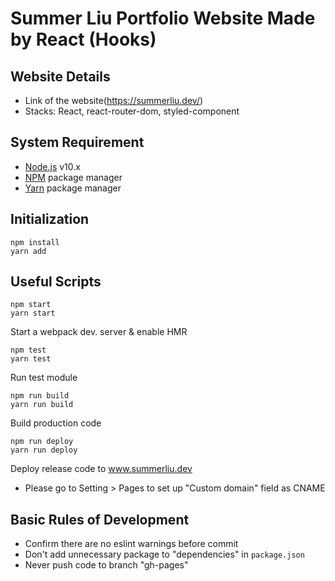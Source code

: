 # Summer Liu Portfolio Website Made by React (Hooks)

## Website Details
* Link of the website(https://summerliu.dev/)
* Stacks: React, react-router-dom, styled-component

## System Requirement
* [Node.js](https://nodejs.org) v10.x
* [NPM](https://www.npmjs.com/) package manager
* [Yarn](https://yarnpkg.com) package manager

## Initialization
```
npm install
yarn add
```

## Useful Scripts
```
npm start
yarn start
```
Start a webpack dev. server & enable HMR

```
npm test
yarn test
```
Run test module

```
npm run build
yarn run build
```
Build production code

```
npm run deploy
yarn run deploy
```
Deploy release code to www.summerliu.dev
* Please go to Setting > Pages to set up "Custom domain" field as CNAME

## Basic Rules of Development
* Confirm there are no eslint warnings before commit
* Don't add unnecessary package to "dependencies" in `package.json`
* Never push code to branch "gh-pages"